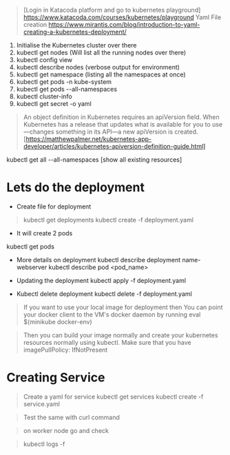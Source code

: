 >[Login in Katacoda platform and go to kubernetes playground]
>https://www.katacoda.com/courses/kubernetes/playground
>Yaml File creation 
>https://www.mirantis.com/blog/introduction-to-yaml-creating-a-kubernetes-deployment/



1. Initialise the Kubernetes cluster over there
2. kubectl get nodes (Will list all the running nodes over there)
3. kubectl config view 
4. kubectl describe nodes (verbose output for environment)
5. kubectl get namespace (listing all the namespaces at once)
6. kubectl get pods  -n kube-system
7. kubectl get pods --all-namespaces
8. kubectl cluster-info
9. kubectl get secret -o yaml


> An object definition in Kubernetes requires an apiVersion field. When Kubernetes has a release that updates what is available for you to use—changes something in its API—a new apiVersion is created.
> [https://matthewpalmer.net/kubernetes-app-developer/articles/kubernetes-apiversion-definition-guide.html]


kubectl get all --all-namespaces [show all existing resources]


Lets do the deployment 
==============================

- Create file for deployment
> kubectl get deployments
> kubectl create -f deployment.yaml

- It will create 2 pods

kubectl get pods

- More details on deployment 
    kubectl describe deployment name-webserver
    kubectl describe pod <pod_name>

- Updating the deployment
    kubectl apply -f deployment.yaml

- Kubectl delete deployment
    kubectl delete -f deployment.yaml

> If you want to use your local image for deployment then You can point your docker client to the VM's docker daemon by running
    eval $(minikube docker-env)

> Then you can build your image normally and create your kubernetes resources normally using kubectl. Make sure that you have
    imagePullPolicy: IfNotPresent



Creating Service
==============================

> Create a yaml for service
    kubectl get services
    kubectl create -f service.yaml

> Test the same with curl command

> on worker node go and check 













> kubectl logs -f <pod-name>


